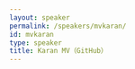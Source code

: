 ```yaml
---
layout: speaker
permalink: /speakers/mvkaran/
id: mvkaran
type: speaker
title: Karan MV（GitHub）
---
```

